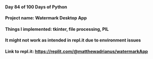 #### Day 84 of 100 Days of Python
#### Project name: Watermark Desktop App
#### Things I implemented: tkinter, file processing, PIL

#### It might not work as intended in repl.it due to environment issues
#### Link to repl.it: https://replit.com/@matthewadrianus/watermarkApp